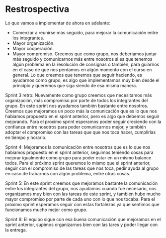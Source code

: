 # Restrospectiva
Lo que vamos a implementar de ahora en adelante:
- Comenzar a reunirse más seguido, para mejorar la comunicación entre los integrantes.
- Mayor organización.
- Mayor cooperación.
- Mayor compromiso.
Creemos que como grupo, nos deberiamos juntar más seguido y comunicarnos más entre nosotros si es que tenemos algún problema en la resolución de consignas o también, para guiarnos en el caso de que nos perdamos en algún momento con el curso en general. 
Lo que creemos que tenemos que seguir haciendo, es ayudarnos como grupo, es algo que implementamos muy bien desde el principio y queremos que siga siendo de esa misma manera.

Sprint 3 retro: 
Nuevamente como grupo creemos que necesitamos más organización, más compromiso por parte de todos los integrantes del grupo. 
En este sprint nos ayudamos también bastante entre nosotros. 
Creemos que mejoramos un poco más la comunicación que es lo que nos habiamos propuesto en el sprint anterior, pero es algo que debemos seguir mejorando.
Para el proximo sprint esperamos poder seguir creciendo con la confianza entre nosotros para poder comunicarnos mejor, y también adoptar el compromiso con las tareas que que nos toca hacer, cumplirlas en tiempo y horario.

Sprint 4: 
Mejoramos la comunicación entre nosotros que es lo que nos habiamos propuesto en el sprint anterior, seguimos teniendo cosas para mejorar igualmente como grupo para poder estar en un mismo balance todos. 
Para el próximo sprint queremos lo mismo que el sprint anterior, seguir con el compromiso de las tareas que nos toca, pedir ayuda al grupo en caso de trabarnos con algún problema, entre otras cosas. 

Sprint 5:
En este sprint creemos que mejoramos bastante la comunicación entre los integrantes del grupo, nos ayudamos cuando fue necesario, nos organizamos muy bien con las tareas de este sprint, y también hubo mucho mayor compromiso por parte de cada uno con lo que nos tocaba. 
Para el próximo sprint esperamos seguir con estas fortalezas ya que sentimos que funcionamos mucho mejor como grupo.

Sprint 6:
El equipo sigue con esa buena comunicación que mejoramos en el sprint anterior, supimos organizarnos bien con las tares y poder llegar con la entrega.
